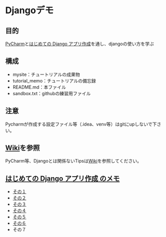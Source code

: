 # Djangoデモ

## 目的
[PyCharm](https://pleiades.io/help/pycharm/basic-tutorials.html)と[はじめての Django アプリ作成](https://docs.djangoproject.com/ja/2.2/intro/)を通し、djangoの使い方を学ぶ

## 構成
- mysite：チュートリアルの成果物
- tutorial_memo：チュートリアルの備忘録
- README.md：本ファイル
- sandbox.txt：githubの練習用ファイル

## 注意
Pycharmが作成する設定ファイル等（.idea、venv等）はgitにupしないで下さい。

## [Wiki](https://github.com/snufkin92/django_demo/wiki)を参照
PyCharm等、Djangoとは関係ないTipsは[Wiki](https://github.com/snufkin92/django_demo/wiki)を参照してください。

## [はじめての Django アプリ作成 のメモ](https://docs.djangoproject.com/ja/2.2/intro/)
- [その１](tutorial_memo/memo_01.md)
- [その２](tutorial_memo/memo_02.md)
- [その３](tutorial_memo/memo_03.md)
- [その４](tutorial_memo/memo_04.md)
- [その５](tutorial_memo/memo_05.md)
- [その６](tutorial_memo/memo_06.md)
- その７
